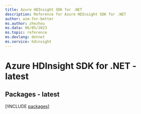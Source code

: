 ```yaml
---
title: Azure HDInsight SDK for .NET
description: Reference for Azure HDInsight SDK for .NET
author: aim-for-better
ms.author: zhezhou
ms.data: 06/05/2023
ms.topic: reference
ms.devlang: dotnet
ms.service: hdinsight
---
```

# Azure HDInsight SDK for .NET - latest
## Packages - latest
[!INCLUDE [packages](hdinsight-index.md)]